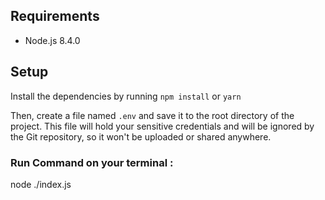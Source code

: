 ## Requirements

- Node.js 8.4.0

## Setup

Install the dependencies by running `npm install` or `yarn`

Then, create a file named `.env` and save it to the root directory of the project. This file will hold your sensitive credentials and will be ignored by the Git repository, so it won't be uploaded or shared anywhere.





### Run Command on your terminal :
node ./index.js
